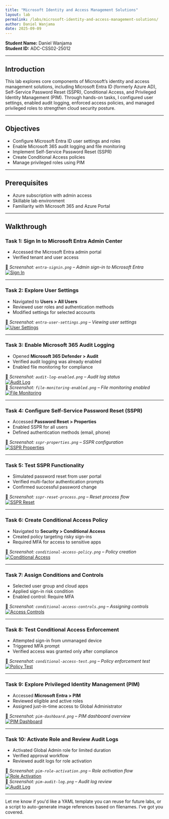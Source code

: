 ```yaml
---
title: "Microsoft Identity and Access Management Solutions"
layout: lab
permalink: /labs/microsoft-identity-and-access-management-solutions/
author: Daniel Wanjama
date: 2025-09-09
---
```


**Student Name:** Daniel Wanjama  
**Student ID:** ADC-CSS02-25012  

---

## Introduction

This lab explores core components of Microsoft’s identity and access management solutions, including Microsoft Entra ID (formerly Azure AD), Self-Service Password Reset (SSPR), Conditional Access, and Privileged Identity Management (PIM). Through hands-on tasks, I configured user settings, enabled audit logging, enforced access policies, and managed privileged roles to strengthen cloud security posture.

---

## Objectives

- Configure Microsoft Entra ID user settings and roles  
- Enable Microsoft 365 audit logging and file monitoring  
- Implement Self-Service Password Reset (SSPR)  
- Create Conditional Access policies  
- Manage privileged roles using PIM  

---

## Prerequisites

- Azure subscription with admin access  
- Skillable lab environment  
- Familiarity with Microsoft 365 and Azure Portal  

---

## Walkthrough

### Task 1: Sign In to Microsoft Entra Admin Center

- Accessed the Microsoft Entra admin portal  
- Verified tenant and user access  

📸 *Screenshot: `entra-signin.png` – Admin sign-in to Microsoft Entra*  
[![Sign In](../../assets/images/labs/entra-signin.png)](../../assets/images/labs/entra-signin.png)

---

### Task 2: Explore User Settings

- Navigated to **Users > All Users**  
- Reviewed user roles and authentication methods  
- Modified settings for selected accounts  

📸 *Screenshot: `entra-user-settings.png` – Viewing user settings*  
[![User Settings](../../assets/images/labs/entra-user-settings.png)](../../assets/images/labs/entra-user-settings.png)

---

### Task 3: Enable Microsoft 365 Audit Logging

- Opened **Microsoft 365 Defender > Audit**  
- Verified audit logging was already enabled  
- Enabled file monitoring for compliance  

📸 *Screenshot: `audit-log-enabled.png` – Audit log status*  
[![Audit Log](../../assets/images/labs/audit-log-enabled.png)](../../assets/images/labs/audit-log-enabled.png)  
📸 *Screenshot: `file-monitoring-enabled.png` – File monitoring enabled*  
[![File Monitoring](../../assets/images/labs/file-monitoring-enabled.png)](../../assets/images/labs/file-monitoring-enabled.png)

---

### Task 4: Configure Self-Service Password Reset (SSPR)

- Accessed **Password Reset > Properties**  
- Enabled SSPR for all users  
- Defined authentication methods (email, phone)  

📸 *Screenshot: `sspr-properties.png` – SSPR configuration*  
[![SSPR Properties](../../assets/images/labs/sspr-properties.png)](../../assets/images/labs/sspr-properties.png)

---

### Task 5: Test SSPR Functionality

- Simulated password reset from user portal  
- Verified multi-factor authentication prompts  
- Confirmed successful password change  

📸 *Screenshot: `sspr-reset-process.png` – Reset process flow*  
[![SSPR Reset](../../assets/images/labs/sspr-reset-process.png)](../../assets/images/labs/sspr-reset-process.png)

---

### Task 6: Create Conditional Access Policy

- Navigated to **Security > Conditional Access**  
- Created policy targeting risky sign-ins  
- Required MFA for access to sensitive apps  

📸 *Screenshot: `conditional-access-policy.png` – Policy creation*  
[![Conditional Access](../../assets/images/labs/conditional-access-policy.png)](../../assets/images/labs/conditional-access-policy.png)

---

### Task 7: Assign Conditions and Controls

- Selected user group and cloud apps  
- Applied sign-in risk condition  
- Enabled control: Require MFA  

📸 *Screenshot: `conditional-access-controls.png` – Assigning controls*  
[![Access Controls](../../assets/images/labs/conditional-access-controls.png)](../../assets/images/labs/conditional-access-controls.png)

---

### Task 8: Test Conditional Access Enforcement

- Attempted sign-in from unmanaged device  
- Triggered MFA prompt  
- Verified access was granted only after compliance  

📸 *Screenshot: `conditional-access-test.png` – Policy enforcement test*  
[![Policy Test](../../assets/images/labs/conditional-access-test.png)](../../assets/images/labs/conditional-access-test.png)

---

### Task 9: Explore Privileged Identity Management (PIM)

- Accessed **Microsoft Entra > PIM**  
- Reviewed eligible and active roles  
- Assigned just-in-time access to Global Administrator  

📸 *Screenshot: `pim-dashboard.png` – PIM dashboard overview*  
[![PIM Dashboard](../../assets/images/labs/pim-dashboard.png)](../../assets/images/labs/pim-dashboard.png)

---

### Task 10: Activate Role and Review Audit Logs

- Activated Global Admin role for limited duration  
- Verified approval workflow  
- Reviewed audit logs for role activation  

📸 *Screenshot: `pim-role-activation.png` – Role activation flow*  
[![Role Activation](../../assets/images/labs/pim-role-activation.png)](../../assets/images/labs/pim-role-activation.png)  
📸 *Screenshot: `pim-audit-log.png` – Audit log review*  
[![Audit Log](../../assets/images/labs/pim-audit-log.png)](../../assets/images/labs/pim-audit-log.png)

---

Let me know if you'd like a YAML template you can reuse for future labs, or a script to auto-generate image references based on filenames. I’ve got you covered.
